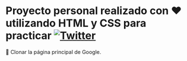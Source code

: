 # Proyecto personal realizado con ♥ utilizando HTML y CSS para practicar [![Twitter](https://img.shields.io/twitter/url?label=llina_gz&style=social&url=https%3A%2F%2Ftwitter.com%2Fllina_gz)](https://twitter.com/llina_gz)

🚀 Clonar la página principal de Google.
